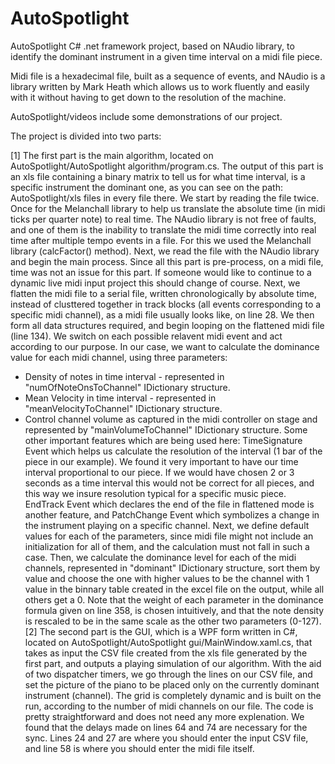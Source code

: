 # AutoSpotlight
AutoSpotlight C# .net framework project, based on NAudio library, to identify the dominant instrument in a given time interval on a midi file piece.

Midi file is a hexadecimal file, built as a sequence of events, and NAudio is a library written by Mark Heath which allows us to work fluently and easily with it without having to get down to the resolution of the machine.

AutoSpotlight/videos include some demonstrations of our project.

The project is divided into two parts: 

[1] The first part is the main algorithm, located on AutoSpotlight/AutoSpotlight algorithm/program.cs. The output of this part is an xls file containing a binary matrix to tell us for what time interval, is a specific instrument the dominant one, as you can see on the path: AutoSpotlight/xls files in every file there.
We start by reading the file twice. Once for the Melanchall library to help us translate the absolute time (in midi ticks per quarter note) to real time. The NAudio library is not free of faults, and one of them is the inability to translate the midi time correctly into real time after multiple tempo events in a file. For this we used the Melanchall library (calcFactor() method). Next, we read the file with the NAudio library and begin the main process. Since all this part is pre-process, on a midi file, time was not an issue for this part. If someone would like to continue to a dynamic live midi input project this should change of course.
Next, we flatten the midi file to a serial file, written chronologically by absolute time, instead of clusttered together in track blocks (all events corresponding to a specific midi channel), as a midi file usually looks like, on line 28. We then form all data structures required, and begin looping on the flattened midi file (line 134). We switch on each possible relavent midi event and act according to our purpose. In our case, we want to calculate the dominance value for each midi channel, using three parameters: 
  * Density of notes in time interval - represented in "numOfNoteOnsToChannel" IDictionary structure.
  * Mean Velocity in time interval - represented in "meanVelocityToChannel" IDictionary structure.
  * Control channel volume as captured in the midi controller on stage and represented by "mainVolumeToChannel" IDictionary structure.
Some other important features which are being used here: TimeSignature Event which helps us calculate the resolution of the interval (1 bar of the piece in our example). We found it very important to have our time interval proportional to our piece. If we would have chosen 2 or 3 seconds as a time interval this would not be correct for all pieces, and this way we insure resolution typical for a specific music piece. EndTrack Event which declares the end of the file in flattened mode is another feature, and PatchChange Event which symbolizes a change in the instrument playing on a specific channel.
Next, we define default values for each of the parameters, since midi file might not include an initialization for all of them, and the calculation must not fall in such a case. Then, we calculate the dominance level for each of the midi channels, represented in "dominant" IDictionary structure, sort them by value and choose the one with higher values to be the channel with 1 value in the binnary table created in the excel file on the output, while all others get a 0.
Note that the weight of each parameter in the dominance formula given on line 358, is chosen intuitively, and that the note density is rescaled to be in the same scale as the other two parameters (0-127).
[2] The second part is the GUI, which is a WPF form written in C#, located on AutoSpotlight/AutoSpotlight gui/MainWindow.xaml.cs, that takes as input the CSV file created from the xls file generated by the first part, and outputs a playing simulation of our algorithm. With the aid of two dispatcher timers, we go through the lines on our CSV file, and set the picture of the piano to be placed only on the currently dominant instrument (channel). The grid is completely dynamic and is built on the run, according to the number of midi channels on our file. The code is pretty straightforward  and does not need any more explenation. We found that the delays made on lines 64 and 74 are necessary for the sync. Lines 24 and 27 are where you should enter the input CSV file, and line 58 is where you should enter the midi file itself.
 
